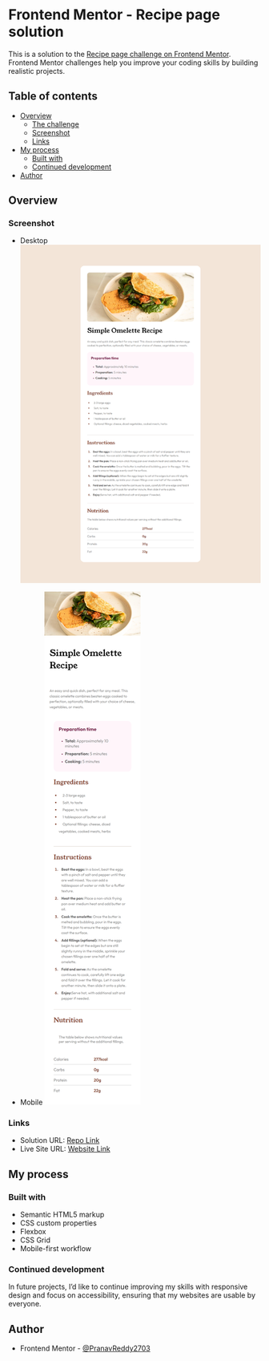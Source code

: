 # Frontend Mentor - Recipe page solution

This is a solution to the [Recipe page challenge on Frontend Mentor](https://www.frontendmentor.io/challenges/recipe-page-KiTsR8QQKm). Frontend Mentor challenges help you improve your coding skills by building realistic projects. 

## Table of contents

- [Overview](#overview)
  - [The challenge](#the-challenge)
  - [Screenshot](#screenshot)
  - [Links](#links)
- [My process](#my-process)
  - [Built with](#built-with)
  - [Continued development](#continued-development)
- [Author](#author)
## Overview

### Screenshot
- Desktop
  ![](./screenshot_desktop.png)

- Mobile
  ![](./screenshot_mobile.png)

### Links

- Solution URL: [Repo Link](https://github.com/PranavReddy2703/recipe-page.git)
- Live Site URL: [Website Link](https://your-live-site-url.com)

## My process

### Built with

- Semantic HTML5 markup
- CSS custom properties
- Flexbox
- CSS Grid
- Mobile-first workflow

### Continued development

In future projects, I’d like to continue improving my skills with responsive design and focus on accessibility, ensuring that my websites are usable by everyone.

## Author

- Frontend Mentor - [@PranavReddy2703](https://www.frontendmentor.io/profile/PranavReddy2703)

